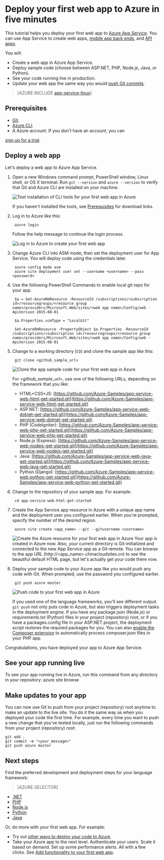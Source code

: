 <properties 
	pageTitle="Deploy your first web app to Azure in five minutes | Azure" 
	description="Learn how easy it is to run web apps in App Service by deploying a sample app. Start doing real development quickly and see results immediately." 
	services="app-service\web"
	documentationCenter=""
	authors="cephalin"
	manager="wpickett"
	editor=""
/>

<tags
	ms.service="app-service-web"
	ms.workload="web"
	ms.tgt_pltfrm="na"
	ms.devlang="na"
	ms.topic="hero-article"
	ms.date="10/13/2016"
	wacn.date="" 
	ms.author="cephalin"
/>
	
# Deploy your first web app to Azure in five minutes

This tutorial helps you deploy your first web app to [Azure App Service](/documentation/articles/app-service-value-prop-what-is/).
You can use App Service to create web apps, [mobile app back ends](/documentation/services/app-service/mobile/),
and [API apps](/documentation/articles/app-service-api-apps-why-best-platform/).

You will: 

- Create a web app in Azure App Service.
- Deploy sample code (choose between ASP.NET, PHP, Node.js, Java, or Python).
- See your code running live in production.
- Update your web app the same way you would [push Git commits](https://git-scm.com/docs/git-push).

>[AZURE.INCLUDE [app-service-linux](../../includes/app-service-linux.md)] 
## Prerequisites

- [Git](http://www.git-scm.com/downloads).
- [Azure CLI](/documentation/articles/xplat-cli-install/).
- A Azure account. If you don't have an account, you can 

[sign up for a trial](/pricing/1rmb-trial/?WT.mc_id=A261C142F).

## Deploy a web app

Let's deploy a web app to Azure App Service.

1. Open a new Windows command prompt, PowerShell window, Linux shell, or OS X terminal. Run `git --version` and `azure --version` to verify that Git and Azure CLI
are installed on your machine.

    ![Test installation of CLI tools for your first web app in Azure](./media/app-service-web-get-started/1-test-tools.png)

    If you haven't installed the tools, see [Prerequisites](#Prerequisites) for download links.

3. Log in to Azure like this:

        azure login

    Follow the help message to continue the login process.

    ![Log in to Azure to create your first web app](./media/app-service-web-get-started/3-azure-login.png)

4. Change Azure CLI into ASM mode, then set the deployment user for App Service. You will deploy code using the credentials later.

        azure config mode asm
        azure site deployment user set --username <username> --pass <password>






1. Use the following PowerShell Commands to enable local git repo for your app.

        $a = Get-AzureRmResource -ResourceId /subscriptions/<subscription id>/resourcegroups/<resource group name>/providers/Microsoft.Web/sites/<web app name>/Config/web -ApiVersion 2015-08-01

        $a.Properties.scmType = "LocalGit"

        Set-AzureRmResource -PropertyObject $a.Properties -ResourceId /subscriptions/<subscription id>/resourcegroups/<resource group name>/providers/Microsoft.Web/sites/<web app name>/Config/web -ApiVersion 2015-08-01





1. Change to a working directory (`CD`) and clone the sample app like this:

        git clone <github_sample_url>

    ![Clone the app sample code for your first web app in Azure](./media/app-service-web-get-started/2-clone-sample.png)

    For *&lt;github_sample_url>*, use one of the following URLs, depending on the framework that you like:

    - HTML+CSS+JS: [https://github.com/Azure-Samples/app-service-web-html-get-started.git](https://github.com/Azure-Samples/app-service-web-html-get-started.git)
    - ASP.NET: [https://github.com/Azure-Samples/app-service-web-dotnet-get-started.git](https://github.com/Azure-Samples/app-service-web-dotnet-get-started.git)
    - PHP (CodeIgniter): [https://github.com/Azure-Samples/app-service-web-php-get-started.git](https://github.com/Azure-Samples/app-service-web-php-get-started.git)
    - Node.js (Express): [https://github.com/Azure-Samples/app-service-web-nodejs-get-started.git](https://github.com/Azure-Samples/app-service-web-nodejs-get-started.git)
    - Java: [https://github.com/Azure-Samples/app-service-web-java-get-started.git](https://github.com/Azure-Samples/app-service-web-java-get-started.git)
    - Python (Django): [https://github.com/Azure-Samples/app-service-web-python-get-started.git](https://github.com/Azure-Samples/app-service-web-python-get-started.git)

2. Change to the repository of your sample app. For example:

        cd app-service-web-html-get-started

4. Create the App Service app resource in Azure with a unique app name and the deployment user you configured earlier. When you're prompted, specify the number of the desired region.

        azure site create <app_name> --git --gitusername <username>

    ![Create the Azure resource for your first web app in Azure](./media/app-service-web-get-started/4-create-site.png)
    Your app is created in Azure now. Also, your current directory is Git-initialized and connected to the new App Service app as a Git remote.
    You can browse to the app URL (http://&lt;app_name>.chinacloudsites.cn) to see the beautiful default HTML page, but let's actually get your code there now.
4. Deploy your sample code to your Azure app like you would push any code with Git. When prompted, use the password you configured earlier.

        git push azure master

    ![Push code to your first web app in Azure](./media/app-service-web-get-started/5-push-code.png)

    If you used one of the language frameworks, you'll see different output. `git push` not only puts code in Azure, but also triggers deployment tasks
    in the deployment engine. If you have any package.json
    (Node.js) or requirements.txt (Python) files in your project (repository) root, or if you have a packages.config file in your ASP.NET project, the deployment
    script restores the required packages for you. You can also [enable the Composer extension](/documentation/articles/web-sites-php-mysql-deploy-use-git/#composer) to automatically process composer.json files
    in your PHP app.

Congratulations, you have deployed your app to Azure App Service.
## See your app running live
To see your app running live in Azure, run this command from any directory in your repository:
    azure site browse

## Make updates to your app

You can now use Git to push from your project (repository) root anytime to make an update to the live site. You do it the same way as when you deployed your code
the first time. For example, every time you want to push a new change that you've tested locally, just run the following commands from your project 
(repository) root:

    git add .
    git commit -m "<your_message>"
    git push azure master

## Next steps

Find the preferred development and deployment steps for your language framework:

> [AZURE.SELECTOR]
- [.NET](/documentation/articles/web-sites-dotnet-get-started/)
- [PHP](/documentation/articles/app-service-web-php-get-started/)
- [Node.js](/documentation/articles/app-service-web-nodejs-get-started/)
- [Python](/documentation/articles/web-sites-python-ptvs-django-mysql/)
- [Java](/documentation/articles/web-sites-java-get-started/)

Or, do more with your first web app. For example:

- Try out [other ways to deploy your code to Azure](/documentation/articles/web-sites-deploy/).
- Take your Azure app to the next level. Authenticate your users. Scale it based on demand. Set up some performance alerts. All with a few clicks. See 
[Add functionality to your first web app](/documentation/articles/app-service-web-get-started-2/).

